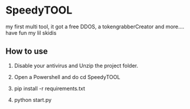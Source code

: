 # SpeedyTOOL
my first multi tool, it got a free DDOS, a tokengrabberCreator and more.... have fun my lil skidis

## How to use

1. Disable your antivirus and Unzip the project folder.
   
3. Open a Powershell and do cd SpeedyTOOL
   
4. pip install -r requirements.txt

5. python start.py

